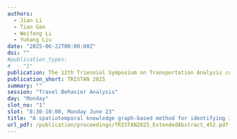 ```yaml
---
authors:
  - Jian Li
  - Tian Gan
  - Weifeng Li
  - Yuhang Liu
date: "2025-06-22T00:00:00Z"
doi: ""
#publication_types:
#  - "1"
publication: The 12th Triennial Symposium on Transportation Analysis conference
publication_short: TRISTAN 2025
summary: ""
session: "Travel Behavior Analysis"
day: "Monday"
slot_no: "1"
slot: "8:30-10:00, Monday June 23"
title: "A spatiotemporal knowledge graph-based method for identifying individual activity locations from mobile phone data"
url_pdf: /publication/proceedings/TRISTAN2025_ExtendedAbstract_452.pdf
---
```

